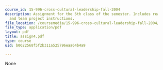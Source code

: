 ```yaml
---
course_id: 15-996-cross-cultural-leadership-fall-2004
description: Assignment for the 5th class of the semester. Includes reading assignment
  and team project instructions.
file_location: /coursemedia/15-996-cross-cultural-leadership-fall-2004/b0622568f5f2b311a525796eaa64b4a9_assign4.pdf
file_type: application/pdf
layout: pdf
title: assign4.pdf
type: course
uid: b0622568f5f2b311a525796eaa64b4a9

---
```

None